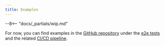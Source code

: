 ```yaml
---
title: Examples
---
```


--8<-- "docs/_partials/wip.md"

For now, you can find examples in the [GitHub repository](https://github.com/helmless/helmless) under the [e2e tests](https://github.com/helmless/helmless/tree/main/charts/cloudrun/service/e2e) and the related [CI/CD pipeline](https://github.com/helmless/helmless/blob/main/.github/workflows/e2e.yaml).
